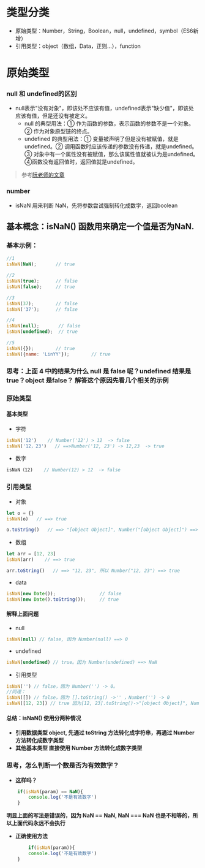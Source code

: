 # 类型分类
+ 原始类型：Number，String，Boolean，null，undefined，symbol（ES6新增）
+ 引用类型：object（数组，Data，正则...），function

# 原始类型

### null 和 undefined的区别
* null表示"没有对象"，即该处不应该有值，undefined表示"缺少值"，即该处应该有值，但是还没有被定义。
    - null 的典型用法：① 作为函数的参数，表示函数的参数不是一个对象。② 作为对象原型链的终点。
    - undefined 的典型用法：① 变量被声明了但是没有被赋值，就是undefined。② 调用函数时应该传递的参数没有传递，就是undefined。③ 对象中有一个属性没有被赋值，那么该属性值就被认为是undefined。④函数没有返回值时，返回值就是undefined。
> 参考[阮老师的文章](https://www.ruanyifeng.com/blog/2014/03/undefined-vs-null.html) 
### number
+ isNaN 用来判断 NaN，先将参数尝试强制转化成数字，返回boolean

## 基本概念：isNaN() 函数用来确定一个值是否为NaN.
### 基本示例：
``` js
//1
isNaN(NaN);       // true

//2
isNaN(true);      // false
isNaN(false);	  // true

//3
isNaN(37);        // false
isNaN('37');      // false

//4
isNaN(null);       // false
isNaN(undefined);  // true

//5
isNaN({});        // true
isNaN({name: 'LinYY'});        // true
```
### 思考：上面 4 中的结果为什么 null 是 false 呢？undefined 结果是 true？object 是false？ 解答这个原因先看几个相关的示例

### 原始类型
#### 基本类型
- 字符
``` js
isNaN('12')    // Number('12') > 12  -> false
isNaN('12，23')   // ==>Number('12, 23') -> 12,23  -> true
```
- 数字
``` js
isNaN（12)    // Number(12) > 12  -> false
```
### 引用类型
- 对象
``` js
let o = {}
isNaN(o)   // ==> true

o.toString()   // ==> "[object Object]", Number("[object Object]") ==> true
```
- 数组
``` js
let arr = [12, 23]
isNaN(arr)    // ==> true

arr.toString()   // ==> "12, 23", 所以 Number("12, 23") ==> true
```
- data
``` js
isNaN(new Date());                // false
isNaN(new Date().toString());     // true
```
#### 解释上面问题
 - null
``` js
isNaN(null) // false, 因为 Number(null) ==> 0
```
- undefined
```js
isNaN(undefined) // true。因为 Number(undefined) ==> NaN
```
-  引用类型
``` js
isNaN('') // false，因为 Number('') -> 0。
//同理：
isNaN([]) // false，因为 [].toString() ->'' ，Number('') -> 0
isNaN([12, 23]) // true 因为[12, 23].toString()->"[object Object]", Number("[object Object]") ==> true
```
#### 总结：isNaN() 使用分两种情况
+ **引用数据类型 object, 先通过 toString 方法转化成字符串，再通过 Number 方法转化成数字类型**
+ **其他基本类型 直接使用 Number 方法转化成数字类型**


### 思考，怎么判断一个数是否为有效数字？
+ **这样吗？**
``` js
    if(isNaN(param) == NaN){
        console.log('不是有效数字')
    }
```
__明显上面的写法是错误的，因为 NaN == NaN, NaN === NaN 也是不相等的，所以上面代码永远不会执行__

+ **正确使用方法**
``` js
        if(isNaN(param)){
        console.log('不是有效数字')
    }
``` 